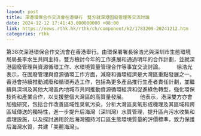 ```yaml
---
layout: post
title: 深港環保合作交流會在港舉行　雙方就深港固廢管理等交流討論
date: 2024-12-12 17:41:43.000000000 +08:00
link: https://news.rthk.hk/rthk/ch/component/k2/1783209-20241212.htm
categories: rthk
---
```


第38次深港環保合作交流會在香港舉行。由環保署署長徐浩光與深圳市生態環境局局長李水生共同主持，雙方檢討今年的工作進展和通過明年的合作計劃，並就深港固廢管理與資源循環工作、水環境質量管理合作等事宜交流討論。
　　 
徐浩光表示，在固廢管理與資源循環工作方面，減廢和循環經濟是大灣區重點發展之一。香港會持續推動減廢和循環再造工作，包括為更多產品推行生產者責任計劃，並繼續與深圳及其他大灣區內地城市共同推動資源循環經濟和促進綠色轉型，強化環保技術和產業合作，以支援整個大灣區的高質量發展。
　　 
他表示，港深雙方亦會加強研究，包括合作改善區域性臭氧污染，分析大灣區臭氧形成機理及其區域和跨區域傳送的獨特性，進一步提升后海灣（深圳灣）水質管理，提升區內污水收集和處理設施，以及探討適用於后海灣獨持河口區生態環境質量的評價標準，致力保護后海灣水質，共建「美麗海灣」。　
